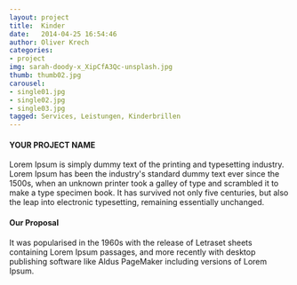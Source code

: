 ```yaml
---
layout: project
title:  Kinder
date:   2014-04-25 16:54:46
author: Oliver Krech
categories:
- project
img: sarah-doody-x_XipCfA3Qc-unsplash.jpg
thumb: thumb02.jpg
carousel:
- single01.jpg
- single02.jpg
- single03.jpg
tagged: Services, Leistungen, Kinderbrillen
---
```

#### YOUR PROJECT NAME

Lorem Ipsum is simply dummy text of the printing and typesetting industry. Lorem Ipsum has been the industry's standard dummy text ever since the 1500s, when an unknown printer took a galley of type and scrambled it to make a type specimen book. It has survived not only five centuries, but also the leap into electronic typesetting, remaining essentially unchanged.

#### Our Proposal
It was popularised in the 1960s with the release of Letraset sheets containing Lorem Ipsum passages, and more recently with desktop publishing software like Aldus PageMaker including versions of Lorem Ipsum.
